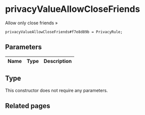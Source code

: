 # privacyValueAllowCloseFriends
Allow only close friends »

```
privacyValueAllowCloseFriends#f7e8d89b = PrivacyRule;
```

## Parameters
| Name | Type | Description |
| ---- | :----: | ----------- |


## Type
This constructor does not require any parameters.

## Related pages
